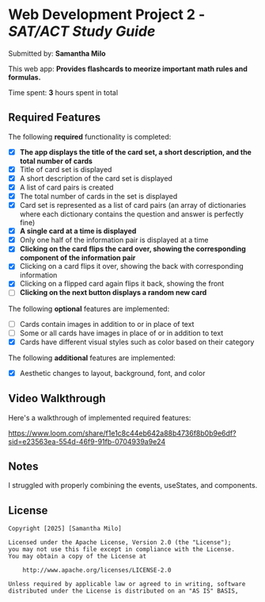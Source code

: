 # Web Development Project 2 - *SAT/ACT Study Guide*

Submitted by: **Samantha Milo**

This web app: **Provides flashcards to meorize important math rules and formulas.**

Time spent: **3** hours spent in total

## Required Features

The following **required** functionality is completed:

- [x] **The app displays the title of the card set, a short description, and the total number of cards**
- [x] Title of card set is displayed 
- [X] A short description of the card set is displayed 
- [X] A list of card pairs is created
- [X] The total number of cards in the set is displayed 
- [X] Card set is represented as a list of card pairs (an array of dictionaries where each dictionary contains the question and answer is perfectly fine)
- [X] **A single card at a time is displayed**
- [X] Only one half of the information pair is displayed at a time
- [X] **Clicking on the card flips the card over, showing the corresponding component of the information pair**
- [X] Clicking on a card flips it over, showing the back with corresponding information 
- [X] Clicking on a flipped card again flips it back, showing the front
- [ ] **Clicking on the next button displays a random new card**

The following **optional** features are implemented:

- [ ] Cards contain images in addition to or in place of text
- [ ] Some or all cards have images in place of or in addition to text
- [X] Cards have different visual styles such as color based on their category

The following **additional** features are implemented:

* [X] Aesthetic changes to layout, background, font, and color

## Video Walkthrough

Here's a walkthrough of implemented required features:

https://www.loom.com/share/f1e1c8c44eb642a88b4736f8b0b9e6df?sid=e23563ea-554d-46f9-91fb-0704939a9e24

## Notes

I struggled with properly combining the events, useStates, and components.

## License

    Copyright [2025] [Samantha Milo]

    Licensed under the Apache License, Version 2.0 (the "License");
    you may not use this file except in compliance with the License.
    You may obtain a copy of the License at

        http://www.apache.org/licenses/LICENSE-2.0

    Unless required by applicable law or agreed to in writing, software
    distributed under the License is distributed on an "AS IS" BASIS,
